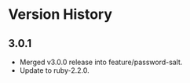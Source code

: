 # Version History

## 3.0.1

- Merged v3.0.0 release into feature/password-salt.
- Update to ruby-2.2.0.
